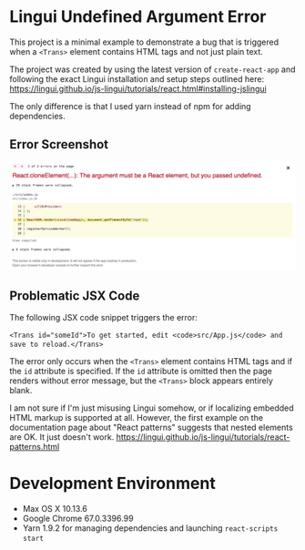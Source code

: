 # Lingui Undefined Argument Error

This project is a minimal example to demonstrate a bug that is triggered when a `<Trans>` element contains HTML tags and not just plain text.

The project was created by using the latest version of `create-react-app` and following the exact Lingui installation and setup steps outlined
here: https://lingui.github.io/js-lingui/tutorials/react.html#installing-jslingui

The only difference is that I used yarn instead of npm for adding dependencies.

## Error Screenshot
![Screenshot](error-screen-shot.png?raw=true)

## Problematic JSX Code

The following JSX code snippet triggers the error:

```
<Trans id="someId">To get started, edit <code>src/App.js</code> and save to reload.</Trans>
```

The error only occurs when the `<Trans>` element contains HTML tags and if the `id` attribute is specified. If the `id` attribute is omitted then the page renders without error message, but the `<Trans>` block appears entirely blank.

I am not sure if I'm just misusing Lingui somehow, or if localizing embedded HTML markup is supported at all. However, the first example on the documentation page about "React patterns"
suggests that nested elements are OK. It just doesn't work. https://lingui.github.io/js-lingui/tutorials/react-patterns.html

# Development Environment

- Max OS X 10.13.6
- Google Chrome 67.0.3396.99
- Yarn 1.9.2 for managing dependencies and launching `react-scripts start`
